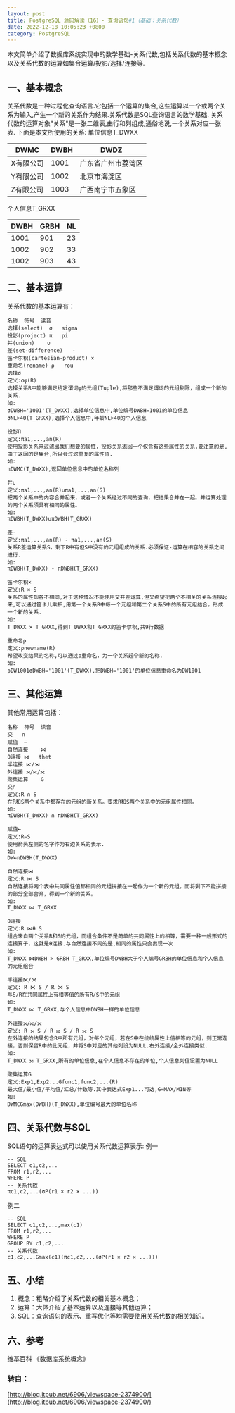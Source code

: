 ```yaml
---
layout: post
title: PostgreSQL 源码解读（16）- 查询语句#1（基础：关系代数）
date: 2022-12-18 10:05:23 +0800
category: PostgreSQL
---
```


本文简单介绍了数据库系统实现中的数学基础-关系代数,包括关系代数的基本概念以及关系代数的运算如集合运算/投影/选择/连接等.

## 一、基本概念
关系代数是一种过程化查询语言.它包括一个运算的集合,这些运算以一个或两个关系为输入,产生一个新的关系作为结果.关系代数是SQL查询语言的数学基础.
关系代数的运算对象"关系"是一张二维表,由行和列组成,通俗地说,一个关系对应一张表.
下面是本文所使用的关系:
单位信息T_DWXX

|DWMC	|DWBH	|DWDZ|
|--|--|--|
|X有限公司	|1001|	广东省广州市荔湾区|
|Y有限公司	|1002|	北京市海淀区|
|Z有限公司	|1003|	广西南宁市五象区|

个人信息T_GRXX

|DWBH	|GRBH	|NL|
|--|--|--|
|1001	|901	|23|
|1002	|902	|33|
|1002	|903	|43|

## 二、基本运算
关系代数的基本运算有：
```
名称	符号	读音
选择(select)	σ	sigma
投影(project)	π	pi
并(union)	∪	
差(set-difference)	-	
笛卡尔积(cartesian-product)	×	
重命名(rename)	ρ	rou
选择σ
定义:σφ(R)
选择关系R中能够满足给定谓词φ的元组(Tuple),将那些不满足谓词的元组剔除，组成一个新的关系.
如:
σDWBH='1001'(T_DWXX),选择单位信息中,单位编号DWBH=1001的单位信息
σNL>40(T_GRXX),选择个人信息中,年龄NL>40的个人信息

投影Π
定义:πa1,...,an(R)
使用投影关系来过滤出我们想要的属性，投影关系返回一个仅含有这些属性的关系.要注意的是,由于返回的是集合,所以会过滤重复的属性值.
如:
πDWMC(T_DWXX),返回单位信息中的单位名称列

并∪
定义:πa1,...,an(R)∪πa1,...,an(S)
把两个关系中的内容合并起来，或者一个关系经过不同的查询，把结果合并在一起。并运算处理的两个关系须具有相同的属性。
如:
πDWBH(T_DWXX)∪πDWBH(T_GRXX)

差-
定义:πa1,...,an(R) - πa1,...,an(S)
关系R差运算关系S，剩下R中有但S中没有的元组组成的关系.必须保证-运算在相容的关系之间进行.
如:
πDWBH(T_DWXX) - πDWBH(T_GRXX)

笛卡尔积×
定义:R × S
关系的属性却各不相同,对于这种情况不能使用交并差运算,但又希望把两个不相关的关系连接起来,可以通过笛卡儿乘积,用第一个关系R中每一个元组和第二个关系S中的所有元组结合，形成一个新的关系.
如:
T_DWXX × T_GRXX,得到T_DWXX和T_GRXX的笛卡尔积,共9行数据

重命名ρ
定义:ρnewname(R)
希望改变结果的名称,可以通过ρ重命名，为一个关系起个新的名称.
如:
ρDW1001σDWBH='1001'(T_DWXX),把DWBH='1001'的单位信息重命名为DW1001
```
## 三、其他运算
其他常用运算包括：
```
名称	符号	读音
交	∩	
赋值	←	
自然连接	⋈	
θ连接	⋈	thet
半连接	⋉/⋊	
外连接	⟕/⟖/⟗	
聚集运算	G	
交∩
定义:R ∩ S
在R和S两个关系中都存在的元组的新关系。要求R和S两个关系中的元组属性相同。
如:
πDWBH(T_DWXX) ∩ πDWBH(T_GRXX)

赋值←
定义:R←S
使用箭头左侧的名字作为右边关系的表示.
如:
DW←πDWBH(T_DWXX)

自然连接⋈
定义:R ⋈ S
自然连接将两个表中共同属性值都相同的元组拼接在一起作为一个新的元组，而将剩下不能拼接的部分全部舍弃，得到一个新的关系。
如:
T_DWXX ⋈ T_GRXX

θ连接
定义:R ⋈θ S
组合来自两个关系R和S的元组，而组合条件不是简单的共同属性上的相等，需要一种一般形式的连接算子，这就是θ连接.与自然连接不同的是,相同的属性只会出现一次
如:
T_DWXX ⋈DWBH > GRBH T_GRXX,单位编号DWBH大于个人编号GRBH的单位信息和个人信息的元组组合

半连接⋉/⋊
定义: R ⋉ S / R ⋊ S
与S/R在共同属性上有相等值的所有R/S中的元组
如:
T_DWXX ⋉ T_GRXX,与个人信息中DWBH一样的单位信息

外连接⟕/⟖/⟗
定义: R ⟕ S / R ⟖ S / R ⟗ S
左外连接的结果包含R中所有元组，对每个元组，若在S中在统统属性上值相等的元组，则正常连接，否则保留R中的此元组，并将S中对应的其他列设为NULL.右外连接/全外连接类似.
如:
T_DWXX ⟕ T_GRXX,所有的单位信息,在个人信息不存在的单位,个人信息列值设置为NULL

聚集运算G
定义:Exp1,Exp2...Gfunc1,func2,...(R)
最大值/最小值/平均值/汇总/计数等.其中表达式Exp1...可选,G=MAX/MIN等
如:
DWMCGmax(DWBH)(T_DWXX),单位编号最大的单位名称
```

## 四、关系代数与SQL
SQL语句的运算表达式可以使用关系代数运算表示:
例一
```
-- SQL
SELECT c1,c2,...
FROM r1,r2,...
WHERE P
-- 关系代数
πc1,c2,...(σP(r1 × r2 × ...))
```
例二
```
-- SQL
SELECT c1,c2,...,max(c1)
FROM r1,r2,...
WHERE P
GROUP BY c1,c2,...
-- 关系代数
c1,c2,...Gmax(c1)(πc1,c2,...(σP(r1 × r2 × ...)))
```

## 五、小结
1. 概念：粗略介绍了关系代数的相关基本概念；
2. 运算：大体介绍了基本运算以及连接等其他运算；
3. SQL：查询语句的表示、重写优化等均需要使用关系代数的相关知识。

## 六、参考
维基百科
《数据库系统概念》

### 转自：
[http://blog.itpub.net/6906/viewspace-2374900/](http://blog.itpub.net/6906/viewspace-2374900/)